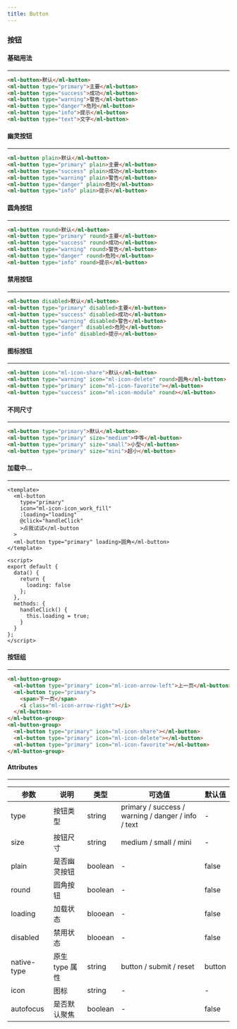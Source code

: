 ```yaml
---
title: Button
---
```

### 按钮

#### 基础用法 <Badge text="type" type="warning"/>

---

<template>
<ml-button>默认</ml-button>
<ml-button type="primary">主要</ml-button>
<ml-button type="success">成功</ml-button>
<ml-button type="warning">警告</ml-button>
<ml-button type="danger">危险</ml-button>
<ml-button type="info">提示</ml-button>
<ml-button type="text">文字</ml-button>
</template>

```html
<ml-button>默认</ml-button>
<ml-button type="primary">主要</ml-button>
<ml-button type="success">成功</ml-button>
<ml-button type="warning">警告</ml-button>
<ml-button type="danger">危险</ml-button>
<ml-button type="info">提示</ml-button>
<ml-button type="text">文字</ml-button>
```

#### 幽灵按钮 <Badge text="plain" type="warning"/>

---

<template>
<ml-button plain>默认</ml-button>
<ml-button type="primary" plain>主要</ml-button>
<ml-button type="success" plain>成功</ml-button>
<ml-button type="warning" plain>警告</ml-button>
<ml-button type="danger" plain>危险</ml-button>
<ml-button type="info" plain>提示</ml-button>
</template>

```html
<ml-button plain>默认</ml-button>
<ml-button type="primary" plain>主要</ml-button>
<ml-button type="success" plain>成功</ml-button>
<ml-button type="warning" plain>警告</ml-button>
<ml-button type="danger" plain>危险</ml-button>
<ml-button type="info" plain>提示</ml-button>
```

#### 圆角按钮 <Badge text="round" type="warning"/>

---

<template>
<ml-button round>默认</ml-button>
<ml-button type="primary" round>主要</ml-button>
<ml-button type="success" round>成功</ml-button>
<ml-button type="warning" round>警告</ml-button>
<ml-button type="danger" round>危险</ml-button>
<ml-button type="info" round>提示</ml-button>
</template>

```html
<ml-button round>默认</ml-button>
<ml-button type="primary" round>主要</ml-button>
<ml-button type="success" round>成功</ml-button>
<ml-button type="warning" round>警告</ml-button>
<ml-button type="danger" round>危险</ml-button>
<ml-button type="info" round>提示</ml-button>
```

#### 禁用按钮 <Badge text="disabled" type="warning"/>

---

<template>
<ml-button disabled>默认</ml-button>
<ml-button type="primary" disabled>主要</ml-button>
<ml-button type="success" disabled>成功</ml-button>
<ml-button type="warning" disabled>警告</ml-button>
<ml-button type="danger" disabled>危险</ml-button>
<ml-button type="info" disabled>提示</ml-button>
</template>

```html
<ml-button disabled>默认</ml-button>
<ml-button type="primary" disabled>主要</ml-button>
<ml-button type="success" disabled>成功</ml-button>
<ml-button type="warning" disabled>警告</ml-button>
<ml-button type="danger" disabled>危险</ml-button>
<ml-button type="info" disabled>提示</ml-button>
```

#### 图标按钮 <Badge text="icon" type="warning"/>

---

<template>
<ml-button icon="ml-icon-share">默认</ml-button>
<ml-button type="warning" icon="ml-icon-delete" round>圆角</ml-button>
<ml-button type="primary" icon="ml-icon-favorite"></ml-button>
<ml-button type="success" icon="ml-icon-module" round></ml-button>
</template>

```html
<ml-button icon="ml-icon-share">默认</ml-button>
<ml-button type="warning" icon="ml-icon-delete" round>圆角</ml-button>
<ml-button type="primary" icon="ml-icon-favorite"></ml-button>
<ml-button type="success" icon="ml-icon-module" round></ml-button>
```

#### 不同尺寸

---

<template>
<ml-button type="primary">默认</ml-button>
<ml-button type="primary" size="medium">中等</ml-button>
<ml-button type="primary" size="small">小型</ml-button>
<ml-button type="primary" size="mini">超小</ml-button>
</template>

```html
<ml-button type="primary">默认</ml-button>
<ml-button type="primary" size="medium">中等</ml-button>
<ml-button type="primary" size="small">小型</ml-button>
<ml-button type="primary" size="mini">超小</ml-button>
```

#### 加载中...

---

<script>
export default {
  data() {
    return {
      loading: false
    }
  },
  methods: {
    handleClick() {
      this.loading = true;
    }
  }
}
</script>

<template>
<ml-button type="primary" icon="ml-icon-icon_work_fill" :loading="loading" @click="handleClick">点我试试</ml-button>
<ml-button type="primary" loading>加载状态</ml-button>
</template>

```vue
<template>
  <ml-button
    type="primary"
    icon="ml-icon-icon_work_fill"
    :loading="loading"
    @click="handleClick"
    >点我试试</ml-button
  >
  <ml-button type="primary" loading>圆角</ml-button>
</template>

<script>
export default {
  data() {
    return {
      loading: false
    };
  },
  methods: {
    handleClick() {
      this.loading = true;
    }
  }
};
</script>
```

#### 按钮组

---

<template>
<ml-button-group>
  <ml-button type="primary" icon="ml-icon-arrow-left">上一页</ml-button>
  <ml-button type="primary">
  <span>下一页</span>
  <i class="ml-icon-arrow-right"></i>
  </ml-button>
</ml-button-group>
<ml-button-group>
<ml-button type="primary" icon="ml-icon-share"></ml-button>
<ml-button type="primary" icon="ml-icon-delete"></ml-button>
<ml-button type="primary" icon="ml-icon-favorite"></ml-button>
</ml-button-group>
</template>

```html
<ml-button-group>
  <ml-button type="primary" icon="ml-icon-arrow-left">上一页</ml-button>
  <ml-button type="primary">
    <span>下一页</span>
    <i class="ml-icon-arrow-right"></i>
  </ml-button>
</ml-button-group>
<ml-button-group>
  <ml-button type="primary" icon="ml-icon-share"></ml-button>
  <ml-button type="primary" icon="ml-icon-delete"></ml-button>
  <ml-button type="primary" icon="ml-icon-favorite"></ml-button>
</ml-button-group>
```

#### Attributes <Badge text="属性" type="warning"/>

---

| 参数        | 说明           | 类型    | 可选值                                             | 默认值 |
| ----------- | -------------- | ------- | -------------------------------------------------- | ------ |
| type        | 按钮类型       | string  | primary / success / warning / danger / info / text | -      |
| size        | 按钮尺寸       | string  | medium / small / mini                              | -      |
| plain       | 是否幽灵按钮   | boolean | -                                                  | false  |
| round       | 圆角按钮       | boolean | -                                                  | false  |
| loading     | 加载状态       | blooean | -                                                  | false  |
| disabled    | 禁用状态       | blooean | -                                                  | false  |
| native-type | 原生 type 属性 | string  | button / submit / reset                            | button |
| icon        | 图标           | string  | -                                                  | -      |
| autofocus   | 是否默认聚焦   | boolean | -                                                  | false  |

